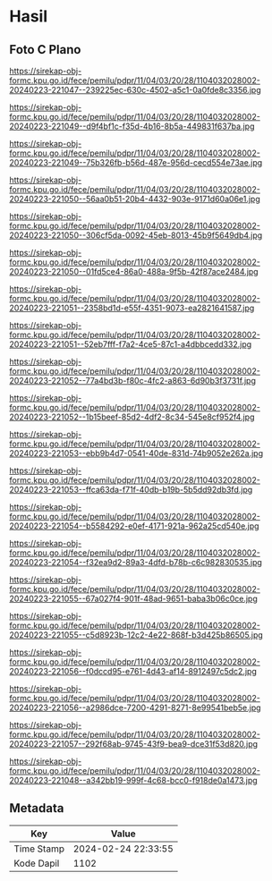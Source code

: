 # Hasil

## Foto C Plano

https://sirekap-obj-formc.kpu.go.id/fece/pemilu/pdpr/11/04/03/20/28/1104032028002-20240223-221047--239225ec-630c-4502-a5c1-0a0fde8c3356.jpg

https://sirekap-obj-formc.kpu.go.id/fece/pemilu/pdpr/11/04/03/20/28/1104032028002-20240223-221049--d9f4bf1c-f35d-4b16-8b5a-449831f637ba.jpg

https://sirekap-obj-formc.kpu.go.id/fece/pemilu/pdpr/11/04/03/20/28/1104032028002-20240223-221049--75b326fb-b56d-487e-956d-cecd554e73ae.jpg

https://sirekap-obj-formc.kpu.go.id/fece/pemilu/pdpr/11/04/03/20/28/1104032028002-20240223-221050--56aa0b51-20b4-4432-903e-9171d60a06e1.jpg

https://sirekap-obj-formc.kpu.go.id/fece/pemilu/pdpr/11/04/03/20/28/1104032028002-20240223-221050--306cf5da-0092-45eb-8013-45b9f5649db4.jpg

https://sirekap-obj-formc.kpu.go.id/fece/pemilu/pdpr/11/04/03/20/28/1104032028002-20240223-221050--01fd5ce4-86a0-488a-9f5b-42f87ace2484.jpg

https://sirekap-obj-formc.kpu.go.id/fece/pemilu/pdpr/11/04/03/20/28/1104032028002-20240223-221051--2358bd1d-e55f-4351-9073-ea2821641587.jpg

https://sirekap-obj-formc.kpu.go.id/fece/pemilu/pdpr/11/04/03/20/28/1104032028002-20240223-221051--52eb7fff-f7a2-4ce5-87c1-a4dbbcedd332.jpg

https://sirekap-obj-formc.kpu.go.id/fece/pemilu/pdpr/11/04/03/20/28/1104032028002-20240223-221052--77a4bd3b-f80c-4fc2-a863-6d90b3f3731f.jpg

https://sirekap-obj-formc.kpu.go.id/fece/pemilu/pdpr/11/04/03/20/28/1104032028002-20240223-221052--1b15beef-85d2-4df2-8c34-545e8cf952f4.jpg

https://sirekap-obj-formc.kpu.go.id/fece/pemilu/pdpr/11/04/03/20/28/1104032028002-20240223-221053--ebb9b4d7-0541-40de-831d-74b9052e262a.jpg

https://sirekap-obj-formc.kpu.go.id/fece/pemilu/pdpr/11/04/03/20/28/1104032028002-20240223-221053--ffca63da-f71f-40db-b19b-5b5dd92db3fd.jpg

https://sirekap-obj-formc.kpu.go.id/fece/pemilu/pdpr/11/04/03/20/28/1104032028002-20240223-221054--b5584292-e0ef-4171-921a-962a25cd540e.jpg

https://sirekap-obj-formc.kpu.go.id/fece/pemilu/pdpr/11/04/03/20/28/1104032028002-20240223-221054--f32ea9d2-89a3-4dfd-b78b-c6c982830535.jpg

https://sirekap-obj-formc.kpu.go.id/fece/pemilu/pdpr/11/04/03/20/28/1104032028002-20240223-221055--67a027f4-901f-48ad-9651-baba3b06c0ce.jpg

https://sirekap-obj-formc.kpu.go.id/fece/pemilu/pdpr/11/04/03/20/28/1104032028002-20240223-221055--c5d8923b-12c2-4e22-868f-b3d425b86505.jpg

https://sirekap-obj-formc.kpu.go.id/fece/pemilu/pdpr/11/04/03/20/28/1104032028002-20240223-221056--f0dccd95-e761-4d43-af14-8912497c5dc2.jpg

https://sirekap-obj-formc.kpu.go.id/fece/pemilu/pdpr/11/04/03/20/28/1104032028002-20240223-221056--a2986dce-7200-4291-8271-8e99541beb5e.jpg

https://sirekap-obj-formc.kpu.go.id/fece/pemilu/pdpr/11/04/03/20/28/1104032028002-20240223-221057--292f68ab-9745-43f9-bea9-dce31f53d820.jpg

https://sirekap-obj-formc.kpu.go.id/fece/pemilu/pdpr/11/04/03/20/28/1104032028002-20240223-221048--a342bb19-999f-4c68-bcc0-f918de0a1473.jpg


## Metadata

| Key        | Value               |
| ---------- | ------------------- |
| Time Stamp | 2024-02-24 22:33:55 |
| Kode Dapil | 1102                |



